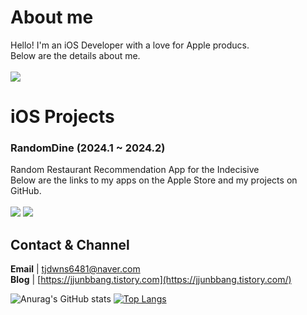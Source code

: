 # About me
Hello! I'm an iOS Developer with a love for Apple producs.<br>
Below are the details about me. <br><br>
[<img src="https://img.shields.io/badge/notion-%23000000.svg?&style=for-the-badge&logo=notion&logoColor=white" />](https://navy-nebula-d28.notion.site/4d34ada45df241aa8a85a63f18abf040?pvs=4)

# iOS Projects
### RandomDine (2024.1 ~ 2024.2)<br>
Random Restaurant Recommendation App for the Indecisive <br>
Below are the links to my apps on the Apple Store and my projects on GitHub. <br><br>
[<img src="https://img.shields.io/badge/apple-%23000000.svg?&style=for-the-badge&logo=apple&logoColor=white" />](https://apps.apple.com/kr/app/randomdine/id6477853120) 
[<img src="https://img.shields.io/badge/github-%23181717.svg?&style=for-the-badge&logo=github&logoColor=white" />](https://github.com/ksj0109188/Effortless-Eats)

## Contact & Channel
**Email** | tjdwns6481@naver.com <br>
**Blog** | [https://jjunbbang.tistory.com](https://jjunbbang.tistory.com/)


![Anurag's GitHub stats](https://github-readme-stats.vercel.app/api?username=ksj0109188&show_icons=true&theme=radical)
[![Top Langs](https://github-readme-stats.vercel.app/api/top-langs/?username=ksj0109188&layout=compact)](https://github.com/delay-100/github-readme-stats)

